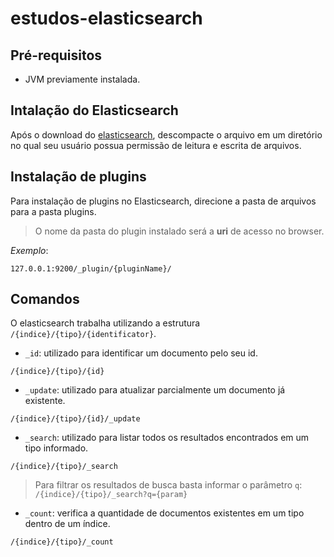 # estudos-elasticsearch

## Pré-requisitos
* JVM previamente instalada.

## Intalação do Elasticsearch
Após o download do [elasticsearch](https://www.elastic.co/downloads/elasticsearch), descompacte o arquivo em um diretório no qual seu usuário possua permissão de leitura e escrita de arquivos.

## Instalação de plugins
Para instalação de plugins no Elasticsearch, direcione a pasta de arquivos para a pasta plugins.
> O nome da pasta do plugin instalado será a **uri** de acesso no browser.

_Exemplo_:
```
127.0.0.1:9200/_plugin/{pluginName}/
```

## Comandos
O elasticsearch trabalha utilizando a estrutura `/{indice}/{tipo}/{identificator}`.

* `_id`: utilizado para identificar um documento pelo seu id.
```
/{indice}/{tipo}/{id}
```

* `_update`: utilizado para atualizar parcialmente um documento já existente.
```
/{indice}/{tipo}/{id}/_update
```

* `_search`: utilizado para listar todos os resultados encontrados em um tipo informado.
```
/{indice}/{tipo}/_search
```
> Para filtrar os resultados de busca basta informar o parâmetro `q`: `/{indice}/{tipo}/_search?q={param}`

* `_count`: verifica a quantidade de documentos existentes em um tipo dentro de um índice.
```
/{indice}/{tipo}/_count
```
